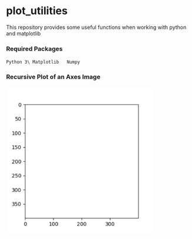 # plot_utilities
This repository provides some useful functions when working with python and matplotlib

### Required Packages
`Python 3\
Matplotlib  
Numpy  
`

### Recursive Plot of an Axes Image
<img src="https://github.com/janek-gross/plot_utilities/blob/master/test.gif?raw=true" width="400" height="400" />

